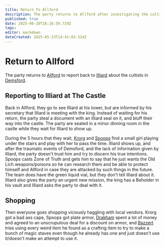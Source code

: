 ```yaml
---
title: Return To Allford
description: The party returns to Allford after investigating the cultists in Demsford
published: true
date: 2025-06-20T16:16:59.729Z
tags: 
editor: markdown
dateCreated: 2025-05-23T14:41:03.314Z
---
```


# Return to Allford
The party returns to [Allford](/locations/Mardun/Allford) to report back to [Illiard](/characters/illiard) about the cultists in [Demsford](/locations/Mardun/demsford).

## Reporting to Illiard at The Castle
Back in Allford, they go to see Illiard at his tower, but are informed by his secretary that Illiard is meeting with the king. Instead of waiting for his return, the party steal a document with an Illiard seal on it, and bluff their way into the castle. The party are seated in a minor dinning room in the castle while they wait for Illiard to show up. 

During the 5 hours that they wait, [Krorg](/locations/Mardun/north_geskoworm) and [Spoops](/characters/spoops) find a small girl playing under the stairs and play with her to pass the time. Illiard shows up, and after the traumatic events of Demsford, and the lack of information given by Illiard, the party doesn't trust him and try to discern his true intentions. Spoops casts Zone of Truth and gets him to say that he just wants the Old Lich weapons/poisons so he can research them and be able to protect himself and Allford in case they are attacked by such things in the future. The team does have the green liquid vial, but they don't tell Illiard about it. Illiard also gives the party an urgent new mission, the king has a Beholder in his vault and Illiard asks the party to deal with it.


## Shopping
Then everyone goes shopping viciously haggling with local vendors. Krorg got a bad ass cape, Spoops got plate armor, [Drakham](/characters/drakham) spent a lot of money and agreed to an unscrupulous deal for a discount on armor, and [Bazzert](/characters/bazzert) tries using every weird item he found as a crafting item to try to make a bunch of magic staves even though he already has one and just doesn't use it/doesn't make an attempt to use it.
